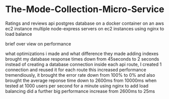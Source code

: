 # The-Mode-Collection-Micro-Service
Ratings and reviews api
postgres database on a docker container on an aws ec2 instance
multiple node-express servers on ec2 instances using nginx to load balance

brief over view on performance 
  <stress test screen shots for each route>
  <stress test screen shots for each route>
  <stress test screen shots for each route>
  <stress test screen shots for each route>
  
  what optimizations i made and what difference they made
    adding indexes brought my database response times down from 45seconds to 2 seconds
    instead of creating a database connection inside each api route, I created 1 connection and reused it for each route
      this increased performance tremendiously, 
        it brought the error rate down from 100% to 0% and also brought the average reponse time down to 2600ms from 10000ms when tested at 1000 users per second for a minute
    using nginx to add load balancing did a further big performance increase from 2600ms to 25ms 
